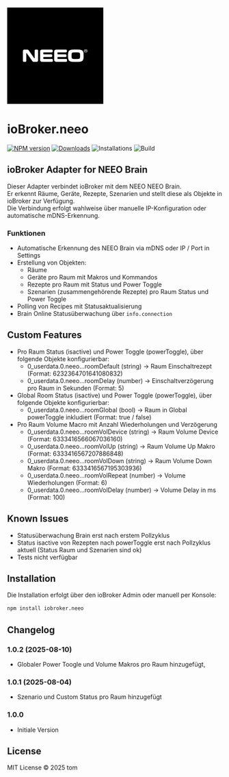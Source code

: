 ![Logo](admin/neeo.png)

# ioBroker.neeo

[![NPM version](https://img.shields.io/npm/v/iobroker.neeo.svg)](https://www.npmjs.com/package/iobroker.neeo)
[![Downloads](https://img.shields.io/npm/dm/iobroker.neeo.svg)](https://www.npmjs.com/package/iobroker.neeo)
![Installations](https://iobroker.live/badges/neeo-installed.svg)
![Build](https://github.com/magictom74/ioBroker.neeo/workflows/Test%20and%20Release/badge.svg)


## ioBroker Adapter for NEEO Brain
Dieser Adapter verbindet ioBroker mit dem NEEO NEEO Brain.  
Er erkennt Räume, Geräte, Rezepte, Szenarien und stellt diese als Objekte in ioBroker zur Verfügung.  
Die Verbindung erfolgt wahlweise über manuelle IP-Konfiguration oder automatische mDNS-Erkennung.

### Funktionen
- Automatische Erkennung des NEEO Brain via mDNS oder IP / Port in Settings
- Erstellung von Objekten:
  - Räume
  - Geräte pro Raum mit Makros und Kommandos
  - Rezepte pro Raum mit Status und Power Toggle
  - Szenarien (zusammengehörende Rezepte) pro Raum Status und Power Toggle
- Polling von Recipes mit Statusaktualisierung
- Brain Online Statusüberwachung über `info.connection`

## Custom Features
- Pro Raum Status (isactive) und Power Toggle (powerToggle), über folgende Objekte konfigurierbar:
  - 0_userdata.0.neeo.<Instanz>.<RaumId>.roomDefault (string) -> Raum Einschaltrezept (Format: 6232364701641080832)
  - 0_userdata.0.neeo.<Instanz>.<RaumId>.roomDelay (number) -> Einschaltverzögerung pro Raum in Sekunden (Format: 5)
- Global Room Status (isactive) und Power Toggle (powerToggle), über folgende Objekte konfigurierbar:
  - 0_userdata.0.neeo.<Instanz>.<RaumId>.roomGlobal (bool) -> Raum in Global powerToggle inkludiert (Format: true / false)
- Pro Raum Volume Macro mit Anzahl Wiederholungen und Verzögerung
  - 0_userdata.0.neeo.<Instanz>.<RaumId>.roomVolDevice (string) -> Raum Volume Device (Format: 6333416566067036160)
  - 0_userdata.0.neeo.<Instanz>.<RaumId>.roomVolUp (string) -> Raum Volume Up Makro (Format: 6333416567207886848)
  - 0_userdata.0.neeo.<Instanz>.<RaumId>.roomVolDown (string) -> Raum Volume Down Makro (Format: 6333416567195303936)
  - 0_userdata.0.neeo.<Instanz>.<RaumId>.roomVolRepeat (number) -> Volume Wiederholungen (Format: 6)
  - 0_userdata.0.neeo.<Instanz>.<RaumId>.roomVolDelay (number) -> Volume Delay in ms (Format: 100)
  
## Known Issues
- Statusüberwachung Brain erst nach erstem Pollzyklus
- Status isactive von Rezepten nach powerToggle erst nach Pollzyklus aktuell (Status Raum und Szenarien sind ok)
- Tests nicht verfügbar

## Installation
Die Installation erfolgt über den ioBroker Admin oder manuell per Konsole:

```bash
npm install iobroker.neeo
```

## Changelog
### 1.0.2 (2025-08-10)
* Globaler Power Toogle und Volume Makros pro Raum hinzugefügt,

### 1.0.1 (2025-08-04)
* Szenario und Custom Status pro Raum hinzugefügt

### 1.0.0
* Initiale Version

## License
MIT License © 2025 tom